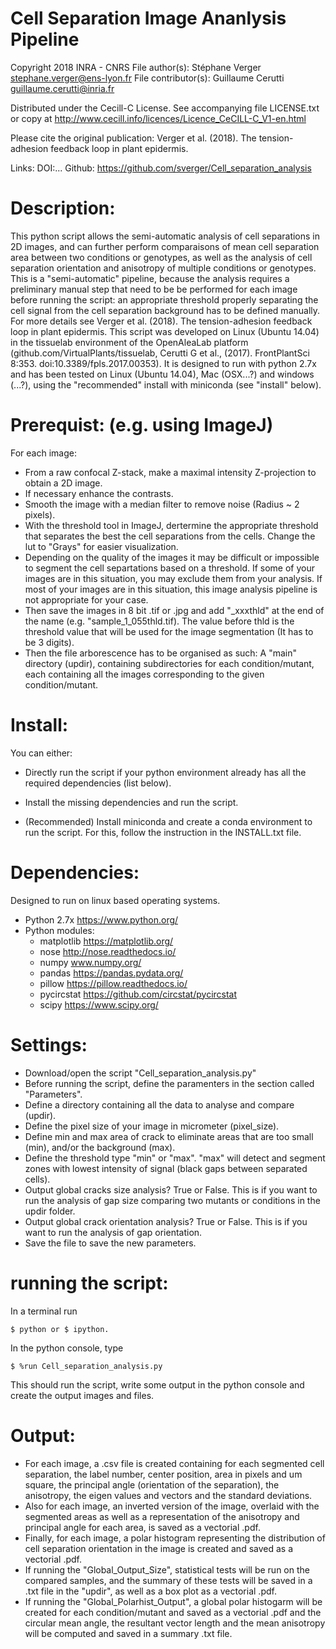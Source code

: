 
        	
Cell Separation Image Ananlysis Pipeline
========================================

Copyright 2018 INRA - CNRS
File author(s): Stéphane Verger <stephane.verger@ens-lyon.fr>
File contributor(s): Guillaume Cerutti <guillaume.cerutti@inria.fr>

Distributed under the Cecill-C License.
See accompanying file LICENSE.txt or copy at
http://www.cecill.info/licences/Licence_CeCILL-C_V1-en.html
       
Please cite the original publication:
Verger et al. (2018). The tension-adhesion feedback loop in plant epidermis.

Links:
DOI:...
Github: https://github.com/sverger/Cell_separation_analysis


Description:
============                                                                
This python script allows the semi-automatic analysis of cell separations in 2D images, and can further perform comparaisons of mean cell separation area between two conditions or genotypes, as well as the analysis of cell separation orientation and anisotropy of multiple conditions or genotypes. This is a "semi-automatic" pipeline, because the analysis requires a    preliminary manual step that need to be be performed for each image before running the script: an appropriate threshold properly separating the cell signal from the cell separation background has to be defined manually. For more details see Verger et al. (2018). The tension-adhesion feedback loop in plant epidermis. This script was developed on Linux (Ubuntu 14.04) in the tissuelab environment of the OpenAleaLab platform (github.com/VirtualPlants/tissuelab, Cerutti G et al., (2017). FrontPlantSci 8:353. doi:10.3389/fpls.2017.00353). It is designed to run with python 2.7x and has been tested on Linux (Ubuntu 14.04), Mac (OSX...?) and windows (...?), using the "recommended" install with miniconda (see "install" below).


Prerequist: (e.g. using ImageJ)
============================
For each image:
- From a raw confocal Z-stack, make a maximal intensity Z-projection to obtain a 2D image.
- If necessary enhance the contrasts.
- Smooth the image with a median filter to remove noise (Radius ~ 2 pixels).
- With the threshold tool in ImageJ, dertermine the appropriate threshold that separates the best the cell separations from the cells. Change the lut to "Grays" for easier visualization.
- Depending on the quality of the images it may be difficult or impossible to segment the cell separtations based on a threshold. If some of your images are in this situation, you may exclude them from your analysis. If most of your images are in this situation, this image analysis pipeline is not appropriate for your case.
- Then save the images in 8 bit .tif or .jpg and add "_xxxthld" at the end of the name (e.g. "sample_1_055thld.tif). The value before thld is the threshold value that will be used for the image segmentation (It has to be 3 digits).
- Then the file arborescence has to be organised as such: A "main" directory (updir), containing subdirectories for each condition/mutant, each containing all the images corresponding to the given condition/mutant.


Install:
========
You can either:
- Directly run the script if your python environment already has all the required dependencies (list below).

- Install the missing dependencies and run the script.

- (Recommended) Install miniconda and create a conda environment to run the script. For this, follow the instruction in the INSTALL.txt file.


Dependencies:
=============
Designed to run on linux based operating systems.
- Python 2.7x  		https://www.python.org/
- Python modules:
    - matplotlib 	https://matplotlib.org/
    - nose 		http://nose.readthedocs.io/
    - numpy		www.numpy.org/
    - pandas		https://pandas.pydata.org/
    - pillow		https://pillow.readthedocs.io/
    - pycircstat	https://github.com/circstat/pycircstat
    - scipy		https://www.scipy.org/


Settings:
=========
- Download/open the script "Cell_separation_analysis.py"
- Before running the script, define the paramenters in the section called "Parameters".
- Define a directory containing all the data to analyse and compare (updir).
- Define the pixel size of your image in micrometer (pixel_size).
- Define min and max area of crack to eliminate areas that are too small (min), and/or the background (max).
- Define the threshold type "min" or "max". "max" will detect and segment zones with lowest intensity of signal (black gaps between separated cells).
- Output global cracks size analysis? True or False. This is if you want to run the analysis of gap size comparing two mutants or conditions in the updir folder.
- Output global crack orientation analysis? True or False. This is if you want to run the analysis of gap orientation.
- Save the file to save the new parameters.


running the script:
===================
In a terminal run

	$ python or $ ipython.

In the python console, type

	$ %run Cell_separation_analysis.py

This should run the script, write some output in the python console and create the output images and files.


Output:
=======
- For each image, a .csv file is created containing for each segmented cell separation, the label number, center position, area in pixels and um square, the principal angle (orientation of the separation), the anisotropy, the eigen values and vectors and the standard deviations.
- Also for each image, an inverted version of the image, overlaid with the segmented areas as well as a representation of the anisotropy and principal angle for each area, is saved as a vectorial .pdf.
- Finally, for each image, a polar histogram representing the distribution of cell separation orientation in the image is created and saved as a vectorial .pdf.
- If running the "Global_Output_Size", statistical tests will be run on the compared samples, and the summary of these tests will be saved in a .txt file in the "updir", as well as a box plot as a vectorial .pdf.
- If running the "Global_Polarhist_Output", a global polar histogarm will be created for each condition/mutant and saved as a vectorial .pdf and the circular mean angle, the resultant vector length and the mean anisotropy will be computed and saved in a summary .txt file.





